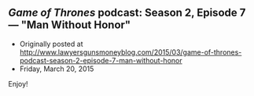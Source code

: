 ## <em>Game of Thrones</em> podcast: Season 2, Episode 7 — "Man Without Honor"

 * Originally posted at http://www.lawyersgunsmoneyblog.com/2015/03/game-of-thrones-podcast-season-2-episode-7-man-without-honor
 * Friday, March 20, 2015

Enjoy!